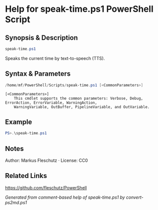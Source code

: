 # Help for speak-time.ps1 PowerShell Script

## Synopsis & Description
```powershell
speak-time.ps1
```

Speaks the current time by text-to-speech (TTS).

## Syntax & Parameters
```powershell
/home/mf/PowerShell/Scripts/speak-time.ps1 [<CommonParameters>]
```

```
[<CommonParameters>]
    This cmdlet supports the common parameters: Verbose, Debug, ErrorAction, ErrorVariable, WarningAction, 
    WarningVariable, OutBuffer, PipelineVariable, and OutVariable.
```

## Example
```powershell
PS>.\speak-time.ps1
```


## Notes
Author: Markus Fleschutz · License: CC0

## Related Links
https://github.com/fleschutz/PowerShell

*Generated from comment-based help of speak-time.ps1 by convert-ps2md.ps1*
